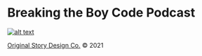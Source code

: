 # Breaking the Boy Code Podcast

[![alt text](http://breakingtheboycode.com/img/logos/btbc-black-500-web.jpg "Breaking the Boy Code Podcast")](http://breakingtheboycode.com)

[Original Story Design Co.](http://jonathonreed.com/freelancing) © 2021